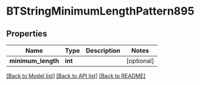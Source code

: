 # BTStringMinimumLengthPattern895

## Properties
Name | Type | Description | Notes
------------ | ------------- | ------------- | -------------
**minimum_length** | **int** |  | [optional] 

[[Back to Model list]](../README.md#documentation-for-models) [[Back to API list]](../README.md#documentation-for-api-endpoints) [[Back to README]](../README.md)


